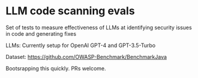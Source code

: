 # LLM code scanning evals

Set of tests to measure effectiveness of LLMs at identifying security issues in code and generating fixes

LLMs:
Currently setup for OpenAI GPT-4 and GPT-3.5-Turbo

Dataset:
https://github.com/OWASP-Benchmark/BenchmarkJava

Bootsrapping this quickly. PRs welcome.
